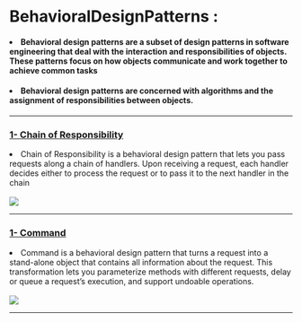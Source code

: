 # BehavioralDesignPatterns :
<h4><li>Behavioral design patterns are a subset of design patterns in software engineering that deal with the interaction and responsibilities of objects. These patterns focus on how objects communicate and work together to achieve common tasks</li></h4>
<h4><li>Behavioral design patterns are concerned with algorithms and the assignment of responsibilities between objects.</li> </h4>
<hr>

<h3><a href="Chain of Responsibility">1- Chain of Responsibility</a></h3>
<li>
 Chain of Responsibility is a behavioral design pattern that lets
 you pass requests along a chain of handlers. Upon receiving a
 request, each handler decides either to process the request or
 to pass it to the next handler in the chain
</li
  <br>
  <br>
<img src="https://miro.medium.com/v2/resize:fit:828/format:webp/1*wqHGES91TwX_KazIOB8fAg.png">
<hr>


<h3><a href="command">1- Command</a></h3>
<li>
 Command is a behavioral design pattern that turns a request
 into a stand-alone object that contains all information about
 the request. This transformation lets you parameterize
 methods with different requests, delay or queue a request’s
 execution, and support undoable operations.

</li
  <br>
  <br>
<img src="https://miro.medium.com/v2/resize:fit:776/1*RX4vi4T3l3G4d400m-qBGw.gif">
<hr>
